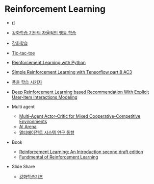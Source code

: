 # Reinforcement Learning

- [rl](https://github.com/aikorea/awesome-rl)

- [강화학습 기반의 자율적인 행동 학습](http://www.gameai.net/Article/RLAgent/RLAgent.htm)

- [강화학습](http://solarisailab.com/archives/57)

- [Tic-tac-toe](https://github.com/haje01/gym-tictactoe)

- [Reinforcement Learning with Python](https://towardsdatascience.com/reinforcement-learning-with-python-8ef0242a2fa2)

- [Simple Reinforcement Learning with Tensorflow part 8 AC3](http://ishuca.tistory.com/400)

- [퐁을 학습 시키자](http://keunwoochoi.blogspot.kr/2016/06/andrej-karpathy.html)

- [Deep Reinforcement Learning based Recommendation With Explicit User-Item Interactions Modeling](https://arxiv.org/pdf/1810.12027.pdf)

- Multi agent

  - [Multi-Agent Actor-Critic for Mixed Cooperative-Competitive Environments](https://github.com/openai/multiagent-particle-envs)
  - [AI Arena](https://github.com/hilkoc/ai_arena)
  - [멀티에이전트 시스템 연구 동향](http://www.itfind.or.kr/WZIN/jugidong/970/97002.html)

- Book

  - [Reinforcement Learning: An Introduction second draft edition](http://incompleteideas.net/book/bookdraft2017nov5.pdf)
  - [Fundmental of Reinforcement Learning](https://dnddnjs.gitbooks.io/rl/content/index.html)

- Slide Share

  - [강화학습기초](https://www.slideshare.net/CurtPark1/dqn-reinforcement-learning-from-basics-to-dqn)
